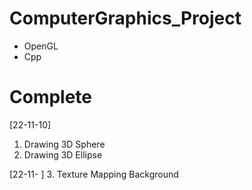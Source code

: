 # ComputerGraphics_Project
- OpenGL
- Cpp

# Complete
 [22-11-10]
1. Drawing 3D Sphere
2. Drawing 3D Ellipse

 [22-11- ]
3. Texture Mapping Background 
